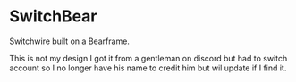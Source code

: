 # SwitchBear
Switchwire built on a Bearframe.

This is not my design I got it from a gentleman on discord but had to switch account so I no longer have his name to credit him but wil update if I find it.
